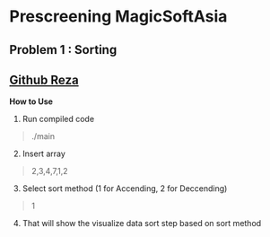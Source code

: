 # Prescreening MagicSoftAsia
## Problem 1 : Sorting
## [Github Reza](http://github.com/rezandry)
__How to Use__
1. Run compiled code 
> ./main
2. Insert array
> 2,3,4,7,1,2
3. Select sort method (1 for Accending, 2 for Deccending)
> 1
4. That will show the visualize data sort step based on sort method
